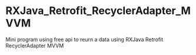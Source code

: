 # RXJava_Retrofit_RecyclerAdapter_MVVM
Mini program using free api to reurn a data using RXJava Retrofit RecyclerAdapter MVVM
